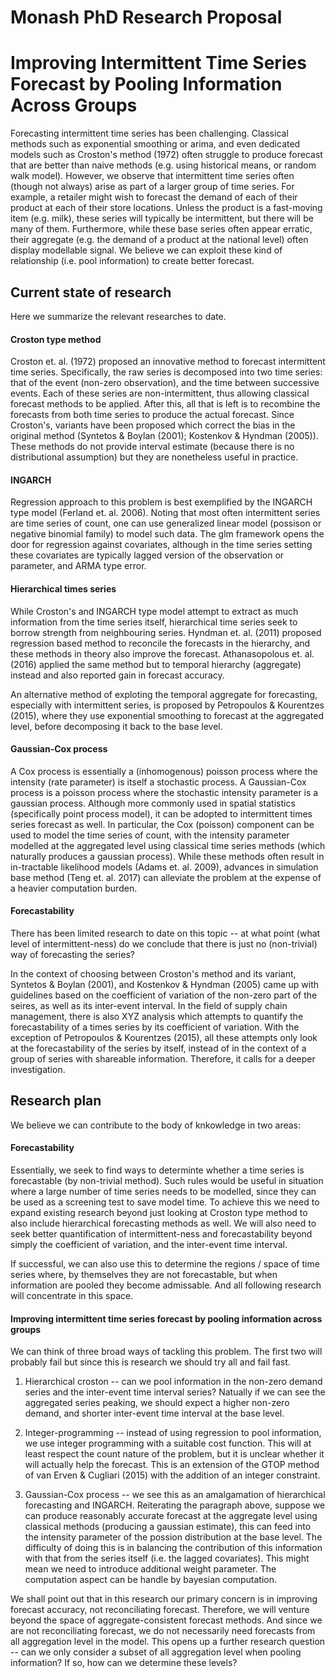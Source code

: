 # Monash PhD Research Proposal

# Improving Intermittent Time Series Forecast by Pooling Information Across Groups

Forecasting intermittent time series has been challenging. Classical methods such as exponential smoothing or arima, and even dedicated models such as Croston's method (1972) often struggle to produce forecast that are  better than naive methods (e.g. using historical means, or random walk model). However, we observe that intermittent time series often (though not always) arise as part of a larger group of time series. For example, a retailer might wish to forecast the demand of each of their product at each of their store locations. Unless the product is a fast-moving item (e.g. milk), these series will typically be intermittent, but there will be many of them. Furthermore, while these base series often appear erratic, their aggregate (e.g. the demand of a product at the national level) often display modellable signal. We believe we can exploit these kind of relationship (i.e. pool information) to create better forecast.

## Current state of research

Here we summarize the relevant researches to date.

#### Croston type method
Croston et. al. (1972) proposed an innovative method to forecast intermittent time series. Specifically, the raw series is decomposed into two time series: that of the event (non-zero observation), and the time between successive events. Each of these series are non-intermittent, thus allowing classical forecast methods to be applied. After this, all that is left is to recombine the forecasts from both time series to produce the actual forecast. Since Croston's, variants have been proposed which correct the bias in the original method (Syntetos & Boylan (2001); Kostenkov & Hyndman (2005)). These methods do not provide interval estimate (because there is no distributional assumption) but they are nonetheless useful in practice.

#### INGARCH
Regression approach to this problem is best exemplified by the INGARCH type model (Ferland et. al. 2006). Noting that most often intermittent series are time series of count, one can use generalized linear model (possison or negative binomial family) to model such data. The glm framework opens the door for regression against covariates, although in the time series setting these covariates are typically lagged version of the observation or parameter, and ARMA type error.

#### Hierarchical times series
While Croston's and INGARCH type model attempt to extract as much information from the time series itself, hierarchical time series seek to borrow strength from neighbouring series. Hyndman et. al. (2011) proposed regression based method to reconcile the forecasts in the hierarchy, and these methods in theory also improve the forecast. Athanasopolous et. al. (2016) applied the same method but to temporal hierarchy (aggregate) instead and also reported gain in forecast accuracy. 

An alternative method of exploting the temporal aggregate for forecasting, especially with intermittent series, is proposed by Petropoulos & Kourentzes (2015), where they use exponential smoothing to forecast at the aggregated level, before decomposing it back to the base level.

#### Gaussian-Cox process
A Cox process is essentially a (inhomogenous) poisson process where the intensity (rate parameter) is itself a stochastic process. A Gaussian-Cox process is a poisson process where the stochastic intensity parameter  is a gaussian process. Although more commonly used in spatial statistics (specifically point process model), it can be adopted to intermittent times series forecast as well. In particular, the Cox (poisson) component can be used to model the time series of count, with the intensity parameter modelled at the aggregated level using classical time series methods (which naturally produces a gaussian process). While these methods often result in in-tractable likelihood models (Adams et. al. 2009), advances in simulation base method (Teng et. al. 2017) can alleviate the problem at the expense of a heavier computation burden.

#### Forecastability
There has been limited research to date on this topic -- at what point (what level of intermittent-ness) do we conclude that  there is just no (non-trivial) way of forecasting the series? 

In the context of choosing between Croston's method and its variant, Syntetos & Boylan (2001), and Kostenkov & Hyndman (2005) came up with guidelines based on the coefficient of variation of the non-zero part of the seires, as well as its inter-event interval. In the field of supply chain management, there is also XYZ analysis which attempts to quantify the forecastability of a times series by its coefficient of variation. With the exception of Petropoulos & Kourentzes (2015), all these attempts only look at the forecastability of the series by itself, instead of in the context of a group of series with shareable information. Therefore, it calls for a deeper investigation.


## Research plan
We believe we can contribute to the body of knkowledge in two areas:

#### Forecastability
Essentially, we seek to find ways to determinte whether a time series is forecastable (by non-trivial method). Such rules would be useful in situation where a large number of time series needs to be modelled, since they can be used as a screening test to save model time. To achieve this we need to expand existing research beyond just looking at Croston type method to also include hierarchical forecasting methods as well. We will also need to seek better quantification of intermittent-ness and forecastability beyond simply the coefficient of variation, and the inter-event time interval.

If successful, we can also use this to determine the regions / space of time series where, by themselves they are not forecastable, but when information are pooled they become admissable. And all following research will concentrate in this space.

#### Improving intermittent time series forecast by pooling information across groups
We can think of three broad ways of tackling this problem. The first two will probably fail but since this is research we should try all and fail fast.

1. Hierarchical croston -- can we pool information in the non-zero demand series and the inter-event time interval series? Natually if we can see the aggregated series peaking, we should expect a higher non-zero demand, and shorter inter-event time interval at the base level.

2. Integer-programming -- instead of using regression to pool information, we use integer programming with a suitable cost function. This will at least respect the count nature of the problem, but it is unclear whether it will actually help the forecast. This is an extension of the GTOP method of van Erven & Cugliari (2015) with the addition of an integer constraint.

3. Gaussian-Cox process -- we see this as an amalgamation of hierarchical forecasting and INGARCH. Reiterating the paragraph above, suppose we can produce reasonably accurate forecast at the aggregate level using classical methods (producing a gaussian estimate), this can feed into the intensity parameter of the possion distribution at the base level. The difficulty of doing this is in balancing the contribution of this information with that from the series itself (i.e. the lagged covariates). This might mean we need to introduce additional weight parameter. The computation aspect can be handle by bayesian computation.

We shall point out that in this research our primary concern is in improving forecast accuracy, not reconciliating forecast. Therefore, we will venture beyond the space of aggregate-consistent forecast methods. And since we are not reconciliating forecast, we do not necessarily need forecasts from all aggregation level in the model. This opens up a further research question -- can we only consider a subset of all aggregation level when pooling information? If so, how can we determine these levels?